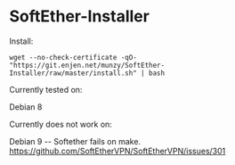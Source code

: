 # SoftEther-Installer

Install:
```
wget --no-check-certificate -qO- "https://git.enjen.net/munzy/SoftEther-Installer/raw/master/install.sh" | bash
```

Currently tested on:

  Debian 8


Currently does not work on:

  Debian 9 -- Softether fails on make.
  https://github.com/SoftEtherVPN/SoftEtherVPN/issues/301